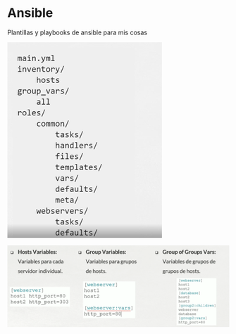# Ansible
Plantillas y playbooks de ansible para mis cosas
<br>

![Image text](https://github.com/aelogonpin/Ansible/blob/main/Orden%20ansible.PNG)
<br>

![Image text](https://github.com/aelogonpin/Ansible/blob/main/Variables-ansible.PNG)
